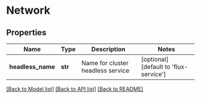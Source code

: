 # Network


## Properties
Name | Type | Description | Notes
------------ | ------------- | ------------- | -------------
**headless_name** | **str** | Name for cluster headless service | [optional] [default to 'flux-service']

[[Back to Model list]](../README.md#documentation-for-models) [[Back to API list]](../README.md#documentation-for-api-endpoints) [[Back to README]](../README.md)


